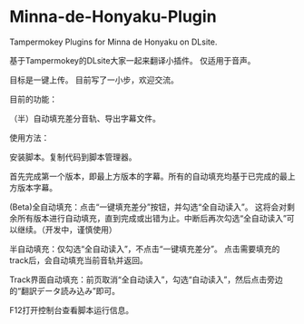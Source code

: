 # Minna-de-Honyaku-Plugin
Tampermokey Plugins for Minna de Honyaku on DLsite.

基于Tampermokey的DLsite大家一起来翻译小插件。
仅适用于音声。

目标是一键上传。
目前写了一小步，欢迎交流。

目前的功能：

（半）自动填充差分音轨、导出字幕文件。

使用方法：

安装脚本。复制代码到脚本管理器。

首先完成第一个版本，即最上方版本的字幕。所有的自动填充均基于已完成的最上方版本字幕。

(Beta)全自动填充：点击“一键填充差分”按钮，并勾选“全自动读入”。
这将会对剩余所有版本进行自动填充，直到完成或出错为止。中断后再次勾选“全自动读入”可以继续。（开发中，谨慎使用）

半自动填充：仅勾选“全自动读入”，不点击“一键填充差分”。
点击需要填充的track后，会自动填充当前音轨并返回。

Track界面自动填充：前页取消“全自动读入”，勾选“自动读入”，然后点击旁边的“翻訳データ読み込み”即可。

F12打开控制台查看脚本运行信息。



